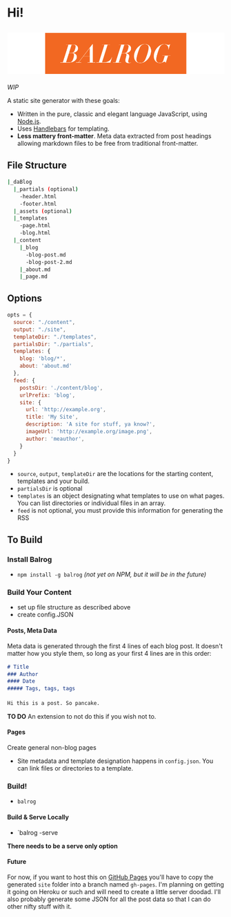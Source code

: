 # Hi!

![balrog](assets/imgs/balrog.png)
---

_WIP_

A static site generator with these goals:

- Written in the pure, classic and elegant language JavaScript, using [Node.js](http://www.nodejs.org).
- Uses [Handlebars](http://handlebarsjs.com/) for templating.
- **Less mattery front-matter**. Meta data extracted from post headings allowing markdown files to be free from traditional front-matter.

## File Structure

```bash
|_daBlog
  |_partials (optional)
    -header.html
    -footer.html
  |_assets (optional)
  |_templates
    -page.html
    -blog.html
  |_content
    |_blog
      -blog-post.md
      -blog-post-2.md
    |_about.md
    |_page.md
```

## Options

```javascript
opts = {
  source: "./content",
  output: "./site",
  templateDir: "./templates",
  partialsDir: "./partials",
  templates: {
    blog: 'blog/*',
    about: 'about.md'
  },
  feed: {
    postsDir: './content/blog',
    urlPrefix: 'blog',
    site: {
      url: 'http://example.org',
      title: 'My Site',
      description: 'A site for stuff, ya know?',
      imageUrl: 'http://example.org/image.png',
      author: 'meauthor',
    }
  }
}
```

- `source`, `output`, `templateDir` are the locations for the starting content, templates and your build.
- `partialsDir` is optional
- `templates` is an object designating what templates to use on what pages. You can list directories or individual files in an array.
- `feed` is not optional, you must provide this information for generating the RSS


## To Build

### Install Balrog

- `npm install -g balrog`
_(not yet on NPM, but it will be in the future)_

### Build Your Content

- set up file structure as described above
- create config.JSON

#### Posts, Meta Data

Meta data is generated through the first 4 lines of each blog post. It doesn't matter how you style them, so long as your first 4 lines are in this order:

```markdown
# Title
### Author
#### Date
##### Tags, tags, tags

Hi this is a post. So pancake.
```

**TO DO** An extension to not do this if you wish not to.

#### Pages

Create general non-blog pages


- Site metadata and template designation happens in `config.json`. You can link files or directories to a template.

### Build!

- `balrog`

#### Build & Serve Locally

- `balrog -serve

**There needs to be a serve only option**

#### Future

For now, if you want to host this on [GitHub Pages](http://pages.github.com) you'll have to copy the generated `site` folder into a branch named `gh-pages`. I'm planning on getting it going on Heroku or such and will need to create a little server doodad. I'll also probably generate some JSON for all the post data so that I can do other nifty stuff with it.

